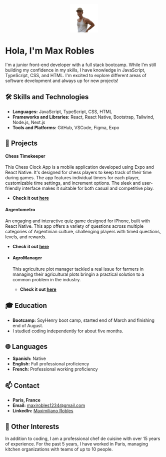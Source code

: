 <div style="text-align: center;">
    <img src="./public/wave-hi.gif" alt="Wave Hi" width="90"/>
</div>

# Hola, I'm Max Robles

I'm a junior front-end developer with a full stack bootcamp. While I'm still building my confidence in my skills, I have knowledge in JavaScript, TypeScript, CSS, and HTML. I'm excited to explore different areas of software development and always up for new projects!

## 🛠 Skills and Technologies
- **Languages:** JavaScript, TypeScript, CSS, HTML
- **Frameworks and Libraries:** React, React Native, Bootstrap, Tailwind, Node.js, Next.js
- **Tools and Platforms:** GitHub, VSCode, Figma, Expo

## 🚀 Projects
#### Chess Timekeeper
This Chess Clock App is a mobile application developed using Expo and React Native. It's designed for chess players to keep track of their time during games. The app features individual timers for each player, customizable time settings, and increment options. The sleek and user-friendly interface makes it suitable for both casual and competitive play.

- **Check it out [here](https://apps.apple.com/fr/app/chess-timekeeper/id6473749061?l=en-GB)**

#### Argentometro
An engaging and interactive quiz game designed for iPhone, built with React Native. This app offers a variety of questions across multiple categories of Argentinian culture, challenging players with timed questions, levels, and rewards.

- **Check it out [here](https://apps.apple.com/fr/app/argentometro/id6475984871?l=en-GB)**

- #### AgroManager 
  This agriculture plot manager tackled a real issue for farmers in managing their agricultural plots bringin a practical solution to a common problem in the industry.

  - **Check it out [here](https://agromanager.vercel.app/)**

## 🎓 Education
- **Bootcamp:** SoyHenry boot camp, started end of March and finishing end of August.
-  I studied coding independently for about five months.

## 🌐 Languages
- **Spanish:** Native
- **English:** Full professional proficiency
- **French:** Professional working proficiency

## 📫 Contact
- **Paris, France**
- **Email:** maxirobles1234@gmail.com
- **LinkedIn:** [Maximiliano Robles](https://www.linkedin.com/in/maximiliano-robles-39436113b/)

## 🌱 Other Interests
In addition to coding, I am a professional chef de cuisine with over 15 years of experience. For the past 5 years, I have worked in Paris, managing kitchen organizations with teams of up to 10 people.
